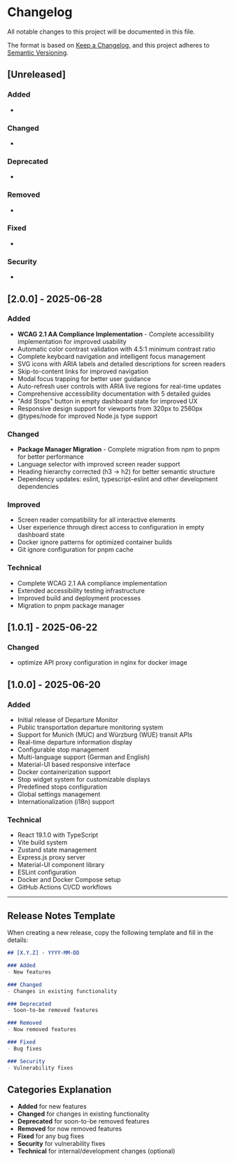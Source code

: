 # Changelog

All notable changes to this project will be documented in this file.

The format is based on [Keep a Changelog](https://keepachangelog.com/en/1.0.0/),
and this project adheres to [Semantic Versioning](https://semver.org/spec/v2.0.0.html).

## [Unreleased]

### Added
-

### Changed
-

### Deprecated
-

### Removed
-

### Fixed
-

### Security
-

## [2.0.0] - 2025-06-28

### Added
- **WCAG 2.1 AA Compliance Implementation** - Complete accessibility implementation for improved usability
- Automatic color contrast validation with 4.5:1 minimum contrast ratio
- Complete keyboard navigation and intelligent focus management
- SVG icons with ARIA labels and detailed descriptions for screen readers
- Skip-to-content links for improved navigation
- Modal focus trapping for better user guidance
- Auto-refresh user controls with ARIA live regions for real-time updates
- Comprehensive accessibility documentation with 5 detailed guides
- "Add Stops" button in empty dashboard state for improved UX
- Responsive design support for viewports from 320px to 2560px
- @types/node for improved Node.js type support

### Changed
- **Package Manager Migration** - Complete migration from npm to pnpm for better performance
- Language selector with improved screen reader support
- Heading hierarchy corrected (h3 → h2) for better semantic structure
- Dependency updates: eslint, typescript-eslint and other development dependencies

### Improved
- Screen reader compatibility for all interactive elements
- User experience through direct access to configuration in empty dashboard state
- Docker ignore patterns for optimized container builds
- Git ignore configuration for pnpm cache

### Technical
- Complete WCAG 2.1 AA compliance implementation
- Extended accessibility testing infrastructure
- Improved build and deployment processes
- Migration to pnpm package manager

## [1.0.1] - 2025-06-22

### Changed
- optimize API proxy configuration in nginx for docker image

## [1.0.0] - 2025-06-20

### Added
- Initial release of Departure Monitor
- Public transportation departure monitoring system
- Support for Munich (MUC) and Würzburg (WUE) transit APIs
- Real-time departure information display
- Configurable stop management
- Multi-language support (German and English)
- Material-UI based responsive interface
- Docker containerization support
- Stop widget system for customizable displays
- Predefined stops configuration
- Global settings management
- Internationalization (i18n) support

### Technical
- React 19.1.0 with TypeScript
- Vite build system
- Zustand state management
- Express.js proxy server
- Material-UI component library
- ESLint configuration
- Docker and Docker Compose setup
- GitHub Actions CI/CD workflows

---

## Release Notes Template

When creating a new release, copy the following template and fill in the details:

```markdown
## [X.Y.Z] - YYYY-MM-DD

### Added
- New features

### Changed
- Changes in existing functionality

### Deprecated
- Soon-to-be removed features

### Removed
- Now removed features

### Fixed
- Bug fixes

### Security
- Vulnerability fixes
```

## Categories Explanation

- **Added** for new features
- **Changed** for changes in existing functionality
- **Deprecated** for soon-to-be removed features
- **Removed** for now removed features
- **Fixed** for any bug fixes
- **Security** for vulnerability fixes
- **Technical** for internal/development changes (optional)